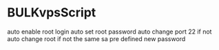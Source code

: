 # BULKvpsScript

auto enable root login
auto set root password
auto change port 22 if not
auto change root if not the same sa pre defined new password
